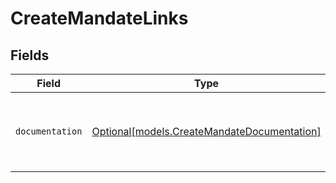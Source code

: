 # CreateMandateLinks


## Fields

| Field                                                                                  | Type                                                                                   | Required                                                                               | Description                                                                            |
| -------------------------------------------------------------------------------------- | -------------------------------------------------------------------------------------- | -------------------------------------------------------------------------------------- | -------------------------------------------------------------------------------------- |
| `documentation`                                                                        | [Optional[models.CreateMandateDocumentation]](../models/createmandatedocumentation.md) | :heavy_minus_sign:                                                                     | The URL to the generic Mollie API error handling guide.                                |